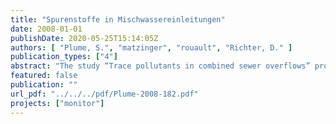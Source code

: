 ```yaml
---
title: "Spurenstoffe in Mischwassereinleitungen"
date: 2008-01-01
publishDate: 2020-05-25T15:14:05Z
authors: [ "Plume, S.", "matzinger", "rouault", "Richter, D." ]
publication_types: ["4"]
abstract: "The study “Trace pollutants in combined sewer overflows” provides an overview on the input of trace substances (organic or inorganic trace substances) to surface waters during combined sewer overflows (CSO). The study outlines substance pathways, types of substances, expected loads as well as possible impacts on the receiving water. The study shall aid the discussion and further handling of trace substances within the project Monitor-1, which is currently carried out at the Berlin Centre of Competence for Water (KWB). The study has identified more than 300 substances, which could reach the Berlin surface water bodies via CSO. Moreover, it is assumed that there is a large number of substances and metabolites, which are still unknown. Sewage-related substances in combined sewers can stem from:  household products (e.g. surfactants from cleaning agents),  leaching (e.g. amines from textile colours or Bisphenol A from plastic coatings), wash-off of cosmetic products (e.g. Benzophenone-3 from sunblocks) or health lotions, excretion of ingested products (e.g. the pain killer Diclofenac). Stormwater-related substances in combined sewers can stem from abrasion from car and railway traffic (e.g. cadmium from break lining abrasion), erosion of building materials (e.g. copper from eaves gutters), application (e.g. glyphosate for weed control on pavements) or atmospheric deposition (e.g. polychlorinated dibenzofurans from exhaust fumes). In the framework of this study available substance data was assembled, containing: general information like synonyms and CAS-No., chemical properties, elimination rate in wastewater treatment plant (WWTP), observed concentrations in surface waters and toxicity. A complete list of the substances as well as selected substance properties is attached in table A6 (Appendix). Some of these substances can be used as tracers to distinguish different pollution pathways to surface waters. Suitable indicators should enter surface waters mainly via one pathway, their half-life in surface waters should be sufficiently long, concentrations should show no seasonal fluctuations and they should be well-measurable. For instance, caffeine is a good indicator for inflows of untreated sewage via CSO, as it is very well degraded in WWTP. As an indicator for treated sewage the almost nondegradable anti-epileptic Carbamazepine could be used. Finally, polycyclic aromatic hydrocarbons (PAH) could be used as indicator for stormwater-related pollution. In road traffic, PAHs result from incomplete combustion processes, adsorb on atmospheric particles, deposit on the surface and are washed off by rainfall runoff. In this study the relevance of the path “CSO” for trace substance emissions from the Berlin wastewater system in comparison to the other paths (storm drainage and WWTP) was assessed. Therefore, a simple balance of the fraction of CSO in total emissions to the Berlin surface waters was carried out. The balance was based on the annual volumes of WWTP effluents, storm drainage and CSO. Due to a lack in substancespecific measurement information the balance was calculated dependent on the elimination rate of substances in WWTPs. Based on the resulting figures A, B, C, D and E the fraction of CSO in total loads to the Berlin surface waters can be assessed for each substance with known elimination rate in WWTPs. In the study we distinguished between: (i) sewage related substances / stormwater related substances, (ii) balance area „Berlin total“ (5 WWTPs with 622,000 m³/d, 97 km2 combined sewer system, 231 km2 storm drainage system) / balance area „Berlin city centre“ (60% of the WWTP Münchehofe with 39,000 m³/d, 83 km2 combined sewer system, 112 km2 storm drainage system) and (iii) total annual loads / event based loads."
featured: false
publication: ""
url_pdf: "../../../pdf/Plume-2008-182.pdf"
projects: ["monitor"]
---
```


